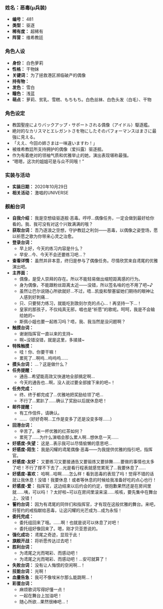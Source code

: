 ### 姓名：恶毒(μ兵装)
* **编号：** 481
* **类型：** 驱逐
* **稀有度：** 超稀有
* **阵营：** 维希教廷


### 角色人设
* **身份：** 白色萝莉
* **性格：** 干物妹
* **关键词：** 为了拯救港区濒临破产的偶像
* **持有物：** 
* **发色：** 雪白
* **瞳色：** 浅蓝
* **萌点：** 萝莉、贫乳、雪糕、もちもち。白色丝袜、白色头发（白毛）、干物


### 角色设定
* 教国聖座によりバックアップ・サポートされる偶像（アイドル）駆逐艦。
* 絶対的なカリスマとエレガントさを物にしたそのパフォーマンスはまさに最強に見える。
* 「ええ、今回の姉さまは一味違いますわ！」
* 被维希教廷所支持拥护的偶像（爱抖露）驱逐舰。
* 作为有着绝对的领袖气质和优雅举止的她，演出表现堪称最强。
* “嗯嗯，这次的姐姐可是与众不同哦！”


### 实装与活动
* **实装日期：** 2020年10月29日
* **相关活动：** 激唱的UNIVERSE


### 舰船台词
* **自我介绍：** 我是空想级驱逐舰·恶毒。哼哼…偶像任务，一定会做到最好给你看的。我、我可没有对这个兴致满满的哦？
* **获取台词：** 吾乃逐浪之空想，守护教廷之利剑——恶毒，以偶像之姿登场，愿以祈愿之歌为你带来心灵之治愈。
* **登录台词：**
  * 早上好，今天的练习内容是什么？
  * 早安…今、今天不会还要练习吧…？
* **查看详情：** 虽然并非本意，终归是参与了偶像任务。尽情欣赏来自鸢尾的优雅演出吧。
* **主界面：**
  * 偶像，是受人崇拜的存在。所以不能轻易做出缩短距离感的行为。
  * 身为偶像，不能跟粉丝距离太近——没错，所以签名啥的也不用了吧~♪
  * 虽然让巴尔说随心所欲就好…不过，唔…凯旋和黎塞留她们期待的眼神让人感到好刺痛…
  * 只、只要努力练习，就能吃到敦刻尔克的点心…！再坚持一下…！
  * 皇家的那孩子，不仅纯真无邪，唱也是“祈愿”的歌呢。呵呵，我是不会输给她的~
  * 斯佩小姐也要一起练习吗？唔，我、我当然是没问题啊？
* **触摸台词：**
  * 谢谢指挥官一直以来的支持~
  * 啊~没错没错，就是这里，多揉揉~
* **特殊触摸：**
  * 哇！你、你要干嘛！
  * 累死了…啊呜…呜呜呜……
* **摸头台词：** …？这是做什么？
* **任务提醒：**
  * 通告…希望能高效又快速地全部搞定啊…
  * 今天的通告也…啊，没人说过要全部接下来的吧~！
* **任务完成：**
  * 终、终于都完成了…优雅地把奖励给领了吧…
  * 不行了…累趴了……确认了奖励以后就休息吧！
* **邮件提醒：**
  * 有工作信件，请确认。
  * ……（好好奇啊…工作是变多了还是没变多呀……）
* **回港台词：**
  * 辛苦了。来一杯优雅的红茶如何？
  * 累死了……为什么演唱会那么累人啊…想休息一天……
* **好感度-失望：** 这是…表示我可以尽情偷懒的意思吧…
* **好感度-陌生：** 我是闪耀的鸢尾偶像·恶毒——为我提供优雅的指引吧，指挥官。
* **好感度-友好：** 又要练习又要接通告又要锻炼又要排舞……要做的事情也太多了吧！不行了撑不下去了…光是看行程表就感觉累死了…我要休息了……
* **好感度-喜欢：** 哈啊…哈啊……怎么样！看到恶毒的表现了吗！觉得不错的话就让我休息！没错！我要休息！或者等休息的时候给我准备好吃的点心也行！
* **好感度-爱：** 指挥官，这边结束以后约会的约定，很抱歉果然还是在房间里就……咦，可以吗！？太好啦~可以在房间里滚来滚……咳咳，要先集中在舞台上、没错！
* **誓约台词：** 因为有鸢尾的同伴们和指挥官，才有现在这般优雅的舞台。来吧，将誓约的戒指献给恶毒，让这闪耀的光芒成为…成为永恒！
* **委托完成：**
  * 委托组回来了哦。……啊！也就是说可以休息了对吧！
  * 委托组好像回来了。嗯，刚才贝亚恩说的。
* **强化成功：** 鸢尾之奇迹，显现于此！
* **旗舰开战：** 将祈愿传达过去吧！
* **胜利台词：**
  * 为鸢尾之光而喝彩、而感动吧！
  * 为鸢尾之光而喝彩、而感动吧！…安可就算了！
* **失败台词：** 没有让人悔恨的空闲啊…！
* **技能台词：** 光啊！
* **血量告急：** 我可不像埃米尔那么能跳啊…！
* **彩蛋台词：**
  * 麻烦歌词写得好懂一点！
  * 一起在舞台上加油吧！
  * 随心所欲…果然很棒吧…！
